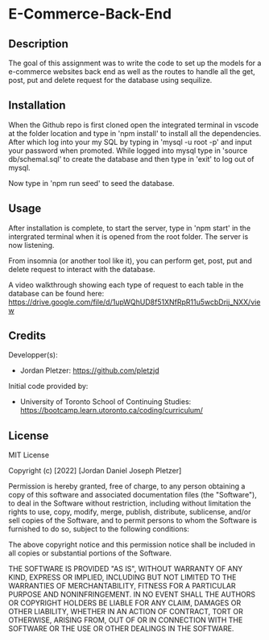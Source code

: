 # E-Commerce-Back-End
## Description

The goal of this assignment was to write the code to set up the models for a e-commerce websites back end as well as the routes to handle all the get, post, put and delete request for the database using sequilize.

## Installation

When the Github repo is first cloned open the integrated terminal in vscode at the folder location and type in 'npm install' to install all the dependencies. After which log into your my SQL by typing in 'mysql -u root -p' and input your password when promoted.
While logged into mysql type in 'source db/schemal.sql' to create the database and then type in 'exit' to log out of mysql.

Now type in 'npm run seed' to seed the database.

## Usage

After installation is complete, to start the server, type in 'npm start' in the intergrated terminal when it is opened from the root folder. The server is now listening.

From insomnia (or another tool like it), you can perform get, post, put and delete request to interact with the database.

A video walkthrough showing each type of request to each table in the database can be found here: https://drive.google.com/file/d/1upWQhUD8f51XNfRpR11u5wcbDrij_NXX/view

## Credits

Developper(s):
- Jordan Pletzer: https://github.com/pletzjd

Initial code provided by:
- University of Toronto School of Continuing Studies: https://bootcamp.learn.utoronto.ca/coding/curriculum/

## License

MIT License

Copyright (c) [2022] [Jordan Daniel Joseph Pletzer]

Permission is hereby granted, free of charge, to any person obtaining a copy
of this software and associated documentation files (the "Software"), to deal
in the Software without restriction, including without limitation the rights
to use, copy, modify, merge, publish, distribute, sublicense, and/or sell
copies of the Software, and to permit persons to whom the Software is
furnished to do so, subject to the following conditions:

The above copyright notice and this permission notice shall be included in all
copies or substantial portions of the Software.

THE SOFTWARE IS PROVIDED "AS IS", WITHOUT WARRANTY OF ANY KIND, EXPRESS OR
IMPLIED, INCLUDING BUT NOT LIMITED TO THE WARRANTIES OF MERCHANTABILITY,
FITNESS FOR A PARTICULAR PURPOSE AND NONINFRINGEMENT. IN NO EVENT SHALL THE
AUTHORS OR COPYRIGHT HOLDERS BE LIABLE FOR ANY CLAIM, DAMAGES OR OTHER
LIABILITY, WHETHER IN AN ACTION OF CONTRACT, TORT OR OTHERWISE, ARISING FROM,
OUT OF OR IN CONNECTION WITH THE SOFTWARE OR THE USE OR OTHER DEALINGS IN THE
SOFTWARE.
